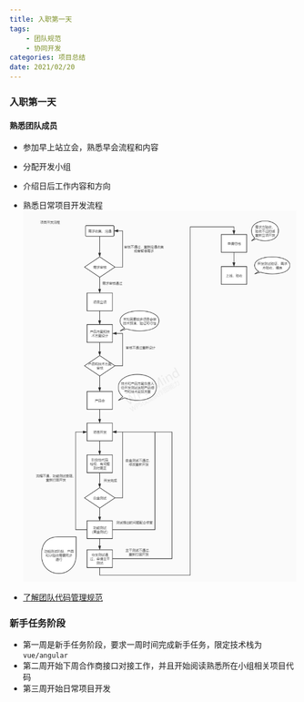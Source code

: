 ```yaml
---
title: 入职第一天
tags: 
    - 团队规范
    - 协同开发
categories: 项目总结
date: 2021/02/20
---
```


### 入职第一天

#### 熟悉团队成员

+ 参加早上站立会，熟悉早会流程和内容
+ 分配开发小组
+ 介绍日后工作内容和方向
+ 熟悉日常项目开发流程
![项目开发流程图](./first-day/xiangmu.jpg)

+ [了解团队代码管理规范](http://test.lcsw.cn:8196/kod/index.php?share/file&user=1&sid=rsbpfkWm)



### 新手任务阶段

+ 第一周是新手任务阶段，要求一周时间完成新手任务，限定技术栈为`vue/angular`
+ 第二周开始下周合作商接口对接工作，并且开始阅读熟悉所在小组相关项目代码
+ 第三周开始日常项目开发


